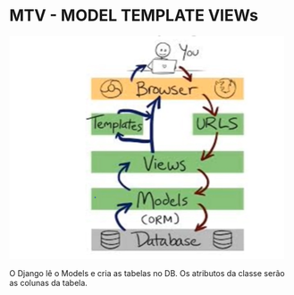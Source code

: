 # MTV - MODEL TEMPLATE VIEWs

![mtv](images\MTV.PNG)

O Django lê o Models e cria as tabelas no DB. 
Os atributos da classe serão as colunas da tabela.